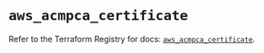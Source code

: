# `aws_acmpca_certificate`

Refer to the Terraform Registry for docs: [`aws_acmpca_certificate`](https://registry.terraform.io/providers/hashicorp/aws/5.39.1/docs/resources/acmpca_certificate).
